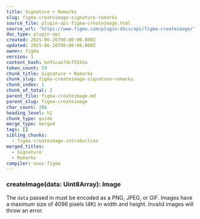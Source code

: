 ```yaml
---
title: Signature + Remarks
slug: figma-createimage-signature-remarks
source_file: plugin-api-figma-createimage.html
source_url: 'https://www.figma.com/plugin-docs/api/figma-createimage/'
doc_type: plugin-api
created: 2025-06-26T00:00:00.000Z
updated: 2025-06-26T00:00:00.000Z
owner: figma
version: 1
content_hash: be91cae7dcf5542a
token_count: 59
chunk_title: Signature + Remarks
chunk_slug: figma-createimage-signature-remarks
chunk_index: 1
chunk_of_total: 2
parent_file: figma-createimage.md
parent_slug: figma-createimage
char_count: 206
heading_level: h2
chunk_type: guide
merge_type: merged
tags: []
sibling_chunks:
  - figma-createimage-introduction
merged_titles:
  - Signature
  - Remarks
compiler: noos-figma
---
```


### createImage(data: Uint8Array): Image

The `data` passed in must be encoded as a PNG, JPEG, or GIF. Images have a maximum size of 4096 pixels (4K) in width and height. Invalid images will throw an error.
